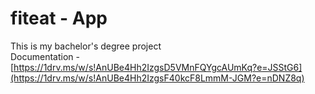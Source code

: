 # fiteat - App
This is my bachelor's degree project <br/>
Documentation - [https://1drv.ms/w/s!AnUBe4Hh2IzgsD5VMnFQYgcAUmKq?e=JSStG6](https://1drv.ms/w/s!AnUBe4Hh2IzgsF40kcF8LmmM-JGM?e=nDNZ8q)
